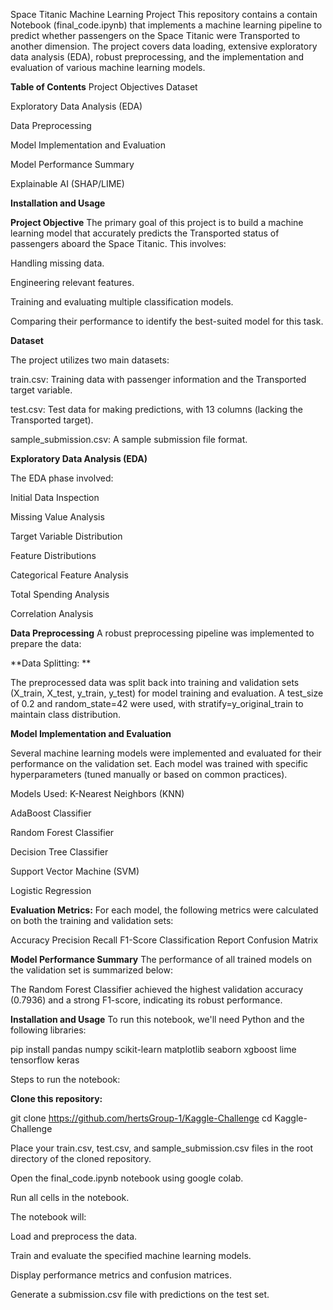 Space Titanic Machine Learning Project
This repository contains a contain Notebook (final_code.ipynb) that implements a machine learning pipeline to predict whether passengers on the Space Titanic were Transported to another dimension. The project covers data loading, extensive exploratory data analysis (EDA), robust preprocessing, and the implementation and evaluation of various machine learning models.

**Table of Contents**
Project Objectives
Dataset

Exploratory Data Analysis (EDA)

Data Preprocessing

Model Implementation and Evaluation

Model Performance Summary

Explainable AI (SHAP/LIME)

**Installation and Usage**

**Project Objective**
The primary goal of this project is to build a machine learning model that accurately predicts the Transported status of passengers aboard the Space Titanic. This involves:

Handling missing data.

Engineering relevant features.

Training and evaluating multiple classification models.

Comparing their performance to identify the best-suited model for this task.

**Dataset**

The project utilizes two main datasets:

train.csv: Training data with passenger information and the Transported target variable.


test.csv: Test data for making predictions, with 13 columns (lacking the Transported target).


sample_submission.csv: A sample submission file format.

**Exploratory Data Analysis (EDA)**

The EDA phase involved:

Initial Data Inspection 

Missing Value Analysis

Target Variable Distribution

Feature Distributions

Categorical Feature Analysis

Total Spending Analysis

Correlation Analysis

**Data Preprocessing**
A robust preprocessing pipeline was implemented to prepare the data:

**Data Splitting: **

The preprocessed data was split back into training and validation sets (X_train, X_test, y_train, y_test) for model training and evaluation. A test_size of 0.2 and random_state=42 were used, with stratify=y_original_train to maintain class distribution.

**Model Implementation and Evaluation**

Several machine learning models were implemented and evaluated for their performance on the validation set. Each model was trained with specific hyperparameters (tuned manually or based on common practices).

Models Used:
K-Nearest Neighbors (KNN)

AdaBoost Classifier

Random Forest Classifier

Decision Tree Classifier

Support Vector Machine (SVM)

Logistic Regression


**Evaluation Metrics:**
For each model, the following metrics were calculated on both the training and validation sets:

Accuracy
Precision
Recall
F1-Score
Classification Report
Confusion Matrix

**Model Performance Summary**
The performance of all trained models on the validation set is summarized below:

The Random Forest Classifier achieved the highest validation accuracy (0.7936) and a strong F1-score, indicating its robust performance.

**Installation and Usage**
To run this notebook, we'll need Python and the following libraries:

pip install pandas numpy scikit-learn matplotlib seaborn xgboost lime tensorflow keras

Steps to run the notebook:

**Clone this repository:**

git clone https://github.com/hertsGroup-1/Kaggle-Challenge
cd Kaggle-Challenge

Place your train.csv, test.csv, and sample_submission.csv files in the root directory of the cloned repository.

Open the final_code.ipynb notebook using google colab.

Run all cells in the notebook.

The notebook will:

Load and preprocess the data.

Train and evaluate the specified machine learning models.

Display performance metrics and confusion matrices.

Generate a submission.csv file with predictions on the test set.
